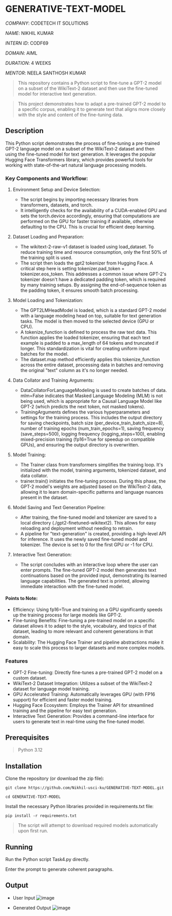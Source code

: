 # GENERATIVE-TEXT-MODEL

*COMPANY*: CODETECH IT SOLUTIONS

*NAME*: NIKHIL KUMAR

*INTERN ID*: CODF69

*DOMAIN*: AIML

*DURATION*: 4 WEEKS

*MENTOR*: NEELA SANTHOSH KUMAR

> This repository contains a Python script to fine-tune a GPT-2 model on a subset of the WikiText-2 dataset and then use the fine-tuned model for interactive text generation.

> This project demonstrates how to adapt a pre-trained GPT-2 model to a specific corpus, enabling it to generate text that aligns more closely with the style and content of the fine-tuning data.

##   Description

This Python script demonstrates the process of fine-tuning a pre-trained GPT-2 language model on a subset of the WikiText-2 dataset and then using the fine-tuned model for text generation. It leverages the popular Hugging Face Transformers library, which provides powerful tools for working with state-of-the-art natural language processing models.

### Key Components and Workflow:

1. Environment Setup and Device Selection:
    * The script begins by importing necessary libraries from transformers, datasets, and torch.
    * It intelligently checks for the availability of a CUDA-enabled GPU and sets the torch.device accordingly, ensuring that computations are performed on the GPU for faster training if available, otherwise defaulting to the CPU. This is crucial for efficient deep learning.

2. Dataset Loading and Preparation:
    * The wikitext-2-raw-v1 dataset is loaded using load_dataset. To reduce training time and resource consumption, only the first 50% of the training split is used.
    * The script then loads the gpt2 tokenizer from Hugging Face. A critical step here is setting tokenizer.pad_token = tokenizer.eos_token. This addresses a common issue where GPT-2's tokenizer doesn't have a dedicated padding token, which is required by many training setups. By assigning the end-of-sequence token as the padding token, it ensures smooth batch processing.

3. Model Loading and Tokenization:
    * The GPT2LMHeadModel is loaded, which is a standard GPT-2 model with a language modeling head on top, suitable for text generation tasks. The model is then moved to the selected device (GPU or CPU).
    * A tokenize_function is defined to process the raw text data. This function applies the loaded tokenizer, ensuring that each text example is padded to a max_length of 64 tokens and truncated if longer. This standardization is vital for creating uniform input batches for the model.
    * The dataset.map method efficiently applies this tokenize_function across the entire dataset, processing data in batches and removing the original "text" column as it's no longer needed.

4. Data Collator and Training Arguments:
    * DataCollatorForLanguageModeling is used to create batches of data. mlm=False indicates that Masked Language Modeling (MLM) is not being used, which is appropriate for a Causal Language Model like GPT-2 (which predicts the next token, not masked tokens).
    * TrainingArguments defines the various hyperparameters and settings for the training process. This includes the output directory for saving checkpoints, batch size (per_device_train_batch_size=8), number of training epochs (num_train_epochs=1), saving frequency (save_steps=500), logging frequency (logging_steps=100), enabling mixed-precision training (fp16=True for speedup on compatible GPUs), and ensuring the output directory is overwritten.

5. Model Training:
    * The Trainer class from transformers simplifies the training loop. It's initialized with the model, training arguments, tokenized dataset, and data collator.
    * trainer.train() initiates the fine-tuning process. During this phase, the GPT-2 model's weights are adjusted based on the WikiText-2 data, allowing it to learn domain-specific patterns and language nuances present in the dataset.

6. Model Saving and Text Generation Pipeline:
    * After training, the fine-tuned model and tokenizer are saved to a local directory (./gpt2-finetuned-wikitext2). This allows for easy reloading and deployment without needing to retrain.
    * A pipeline for "text-generation" is created, providing a high-level API for inference. It uses the newly saved fine-tuned model and tokenizer. The device is set to 0 for the first GPU or -1 for CPU.

7. Interactive Text Generation:
    * The script concludes with an interactive loop where the user can enter prompts. The fine-tuned GPT-2 model then generates text continuations based on the provided input, demonstrating its learned language capabilities. The generated text is printed, allowing immediate interaction with the fine-tuned model.

#### Points to Note:

* Efficiency: Using fp16=True and training on a GPU significantly speeds up the training process for large models like GPT-2.
* Fine-tuning Benefits: Fine-tuning a pre-trained model on a specific dataset allows it to adapt to the style, vocabulary, and topics of that dataset, leading to more relevant and coherent generations in that domain.
* Scalability: The Hugging Face Trainer and pipeline abstractions make it easy to scale this process to larger datasets and more complex models.


### Features
* GPT-2 Fine-tuning: Directly fine-tunes a pre-trained GPT-2 model on a custom dataset.
* WikiText-2 Dataset Integration: Utilizes a subset of the WikiText-2 dataset for language model training.
* GPU Accelerated Training: Automatically leverages GPU (with FP16 support) for efficient and faster model training.
* Hugging Face Ecosystem: Employs the Trainer API for streamlined training and the pipeline for easy text generation.
* Interactive Text Generation: Provides a command-line interface for users to generate text in real-time using the fine-tuned model.

## Prerequisites
> Python 3.12

## Installation
Clone the repository (or download the zip file):

`git clone https://github.com/Nikhil-usci-ku/GENERATIVE-TEXT-MODEL.git`

`cd GENERATIVE-TEXT-MODEL`

Install the necessary Python libraries provided in requirements.txt file:

`pip install -r requirements.txt`

> The script will attempt to download required models automatically upon first run.

## Running

Run the Python script Task4.py directly.

Enter the prompt to generate coherent paragraphs. 

## Output

* User Input
![image](https://github.com/user-attachments/assets/8de9e3a3-ae9f-401c-acf4-3c0354c66948)


* Generated Output
![image](https://github.com/user-attachments/assets/158d397b-67f7-4d22-9fcf-32346b5782ed)




